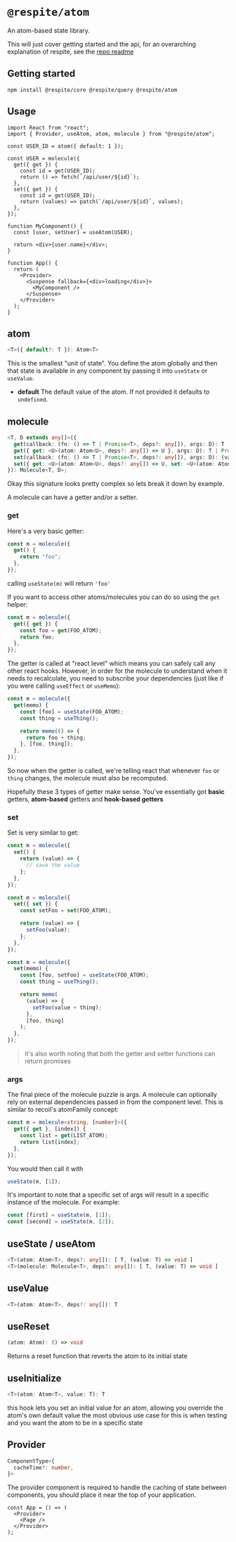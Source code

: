 # `@respite/atom`

An atom-based state library.

This will just cover getting started and the api, for an overarching explanation of respite, see the [repo readme](https://github.com/jackmellis/respite/blob/main/README.md)

## Getting started

```
npm install @respite/core @respite/query @respite/atom
```

## Usage

```tsx
import React from "react";
import { Provider, useAtom, atom, molecule } from "@respite/atom";

const USER_ID = atom({ default: 1 });

const USER = molecule({
  get({ get }) {
    const id = get(USER_ID);
    return () => fetch(`/api/user/${id}`);
  },
  set({ get }) {
    const id = get(USER_ID);
    return (values) => patch(`/api/user/${id}`, values);
  },
});

function MyComponent() {
  const [user, setUser] = useAtom(USER);

  return <div>{user.name}</div>;
}

function App() {
  return (
    <Provider>
      <Suspense fallback={<div>loading</div>}>
        <MyComponent />
      </Suspense>
    </Provider>
  );
}
```

## atom

```ts
<T>({ default?: T }): Atom<T>
```

This is the smallest "unit of state". You define the atom globally and then that state is available in any component by passing it into `useState` or `useValue`.

- **default**
  The default value of the atom. If not provided it defaults to `undefined`.

## molecule

```ts
<T, D extends any[]>({
  get(callback: (fn: () => T | Promise<T>, deps?: any[]), args: D): T | Promise<T> | () => T | Promise<T>,
  get({ get: <U>(atom: Atom<U>, deps?: any[]) => U }, args: D): T | Promise<T> | () => T | Promise<T>,
  set(callback: (fn: () => T | Promise<T>, deps?: any[]), args: D): (value: T) => any,
  set({ get: <U>(atom: Atom<U>, deps?: any[]) => U, set: <U>(atom: Atom<U>, deps?: any[]) => (value: U) => void }, args: D): (value: T) => any,
}): Molecule<T, D>;
```

Okay this signature looks pretty complex so lets break it down by example.

A molecule can have a getter and/or a setter.

### get

Here's a very basic getter:

```ts
const m = molecule({
  get() {
    return "foo";
  },
});
```

calling `useState(m)` will return `'foo'`

If you want to access other atoms/molecules you can do so using the `get` helper:

```ts
const m = molecule({
  get({ get }) {
    const foo = get(FOO_ATOM);
    return foo;
  },
});
```

The getter is called at "react level" which means you can safely call any other react hooks. However, in order for the molecule to understand when it needs to recalculate, you need to subscribe your dependencies (just like if you were calling `useEffect` or `useMemo`):

```ts
const m = molecule({
  get(memo) {
    const [foo] = useState(FOO_ATOM);
    const thing = useThing();

    return memo(() => {
      return foo + thing;
    }, [foo, thing]);
  },
});
```

So now when the getter is called, we're telling react that whenever `foo` or `thing` changes, the molecule must also be recomputed.

Hopefully these 3 types of getter make sense. You've essentially got **basic** getters, **atom-based** getters and **hook-based getters**

### set

Set is very similar to get:

```ts
const m = molecule({
  set() {
    return (value) => {
      // save the value
    };
  },
});
```

```ts
const m = molecule({
  set({ set }) {
    const setFoo = set(FOO_ATOM);

    return (value) => {
      setFoo(value);
    };
  },
});
```

```ts
const m = molecule({
  set(memo) {
    const [foo, setFoo] = useState(FOO_ATOM);
    const thing = useThing();

    return memo(
      (value) => {
        setFoo(value + thing);
      },
      [foo, thing]
    );
  },
});
```

> it's also worth noting that both the getter and setter functions can return promises

### args

The final piece of the molecule puzzle is args. A molecule can optionally rely on external dependencies passed in from the component level. This is similar to recoil's atomFamily concept:

```ts
const m = molecule<string, [number]>({
  get({ get }, [index]) {
    const list = get(LIST_ATOM);
    return list[index];
  },
});
```

You would then call it with

```ts
useState(m, [1]);
```

It's important to note that a specific set of args will result in a specific instance of the molecule. For example:

```ts
const [first] = useState(m, [1]);
const [second] = useState(m, [2]);
```

## useState / useAtom

```ts
<T>(atom: Atom<T>, deps?: any[]): [ T, (value: T) => void ]
<T>(molecule: Molecule<T>, deps?: any[]): [ T, (value: T) => void ]
```

## useValue

```ts
<T>(atom: Atom<T>, deps?: any[]): T
```

## useReset

```ts
(atom: Atom): () => void
```

Returns a reset function that reverts the atom to its initial state

## useInitialize

```ts
<T>(atom: Atom<T>, value: T): T
```

this hook lets you set an initial value for an atom, allowing you override the atom's own default value
the most obvious use case for this is when testing and you want the atom to be in a specific state

## Provider

```ts
ComponentType<{
  cacheTime?: number,
}>
```

The provider component is required to handle the caching of state between components, you should place it near the top of your application.

```tsx
const App = () => (
  <Provider>
    <Page />
  </Provider>
);
```
